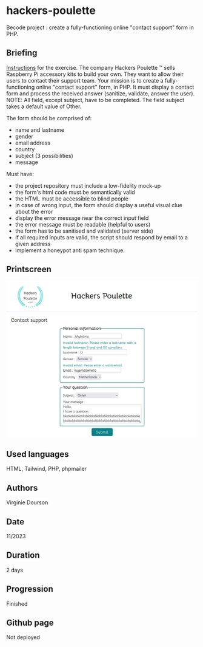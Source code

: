 # hackers-poulette
Becode project :  create a fully-functioning online "contact support" form in PHP.

## Briefing
[Instructions](https://github.com/becodeorg/CRL-KELLER-6/tree/main/1.TRAIL/2.The-Hill/2.PHP/Hackers_Poulette) for the exercise.
The company Hackers Poulette ™ sells Raspberry Pi accessory kits to build your own. They want to allow their users to contact their support team. Your mission is to create a fully-functioning online "contact support" form, in PHP. It must display a contact form and process the received answer (sanitize, validate, answer the user).
NOTE: All field, except subject, have to be completed. The field subject takes a default value of Other.

The form should be comprised of:

* name and lastname
* gender
* email address
* country
* subject (3 possibilities)
* message

Must have:

* the project repository must include a low-fidelity mock-up
* the form's html code must be semantically valid
* the HTML must be accessible to blind people
* in case of wrong input, the form should display a useful visual clue about the error
* display the error message near the correct input field
* the error message must be readable (helpful to users)
* the form has to be sanitised and validated (server side)
* if all required inputs are valid, the script should respond by email to a given address   
* implement a honeypot anti spam technique.

## Printscreen
![Printscreen of the project](assets/printscreen.png)

## Used languages
HTML, Tailwind, PHP, phpmailer

## Authors
Virginie Dourson

## Date
11/2023

## Duration
2 days

## Progression
Finished

## Github page
Not deployed
